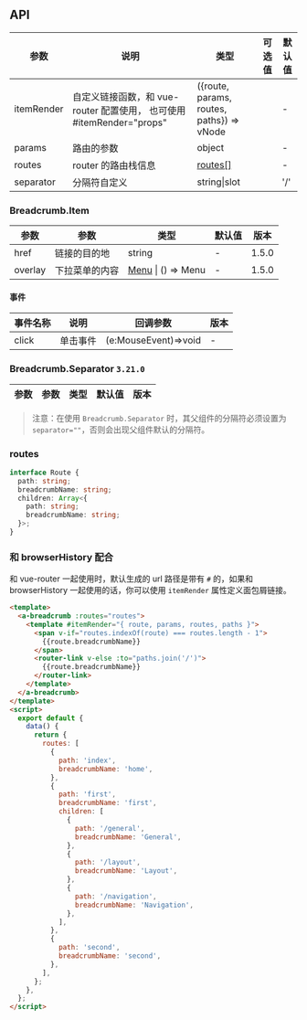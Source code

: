 ## API

| 参数 | 说明 | 类型 | 可选值 | 默认值 |
| --- | --- | --- | --- | --- |
| itemRender | 自定义链接函数，和 vue-router 配置使用， 也可使用 #itemRender="props" | ({route, params, routes, paths}) => vNode |  | - |
| params | 路由的参数 | object |  | - |
| routes | router 的路由栈信息 | [routes\[\]](#routes) |  | - |
| separator | 分隔符自定义 | string\|slot |  | '/' |

### Breadcrumb.Item

| 参数    | 参数           | 类型                                   | 默认值 | 版本  |
| ------- | -------------- | -------------------------------------- | ------ | ----- |
| href    | 链接的目的地   | string                                 | -      | 1.5.0 |
| overlay | 下拉菜单的内容 | [Menu](/components/menu) \| () => Menu | -      | 1.5.0 |

#### 事件

| 事件名称 | 说明     | 回调参数             | 版本 |
| -------- | -------- | -------------------- | ---- |
| click    | 单击事件 | (e:MouseEvent)=>void | -    | 1.5.0 |

### Breadcrumb.Separator `3.21.0`

| 参数 | 参数 | 类型 | 默认值 | 版本 |
| ---- | ---- | ---- | ------ | ---- |


> 注意：在使用 `Breadcrumb.Separator` 时，其父组件的分隔符必须设置为 `separator=""`，否则会出现父组件默认的分隔符。

### routes

```ts
interface Route {
  path: string;
  breadcrumbName: string;
  children: Array<{
    path: string;
    breadcrumbName: string;
  }>;
}
```

### 和 browserHistory 配合

和 vue-router 一起使用时，默认生成的 url 路径是带有 `#` 的，如果和 browserHistory 一起使用的话，你可以使用 `itemRender` 属性定义面包屑链接。

```html
<template>
  <a-breadcrumb :routes="routes">
    <template #itemRender="{ route, params, routes, paths }">
      <span v-if="routes.indexOf(route) === routes.length - 1">
        {{route.breadcrumbName}}
      </span>
      <router-link v-else :to="paths.join('/')">
        {{route.breadcrumbName}}
      </router-link>
    </template>
  </a-breadcrumb>
</template>
<script>
  export default {
    data() {
      return {
        routes: [
          {
            path: 'index',
            breadcrumbName: 'home',
          },
          {
            path: 'first',
            breadcrumbName: 'first',
            children: [
              {
                path: '/general',
                breadcrumbName: 'General',
              },
              {
                path: '/layout',
                breadcrumbName: 'Layout',
              },
              {
                path: '/navigation',
                breadcrumbName: 'Navigation',
              },
            ],
          },
          {
            path: 'second',
            breadcrumbName: 'second',
          },
        ],
      };
    },
  };
</script>
```
